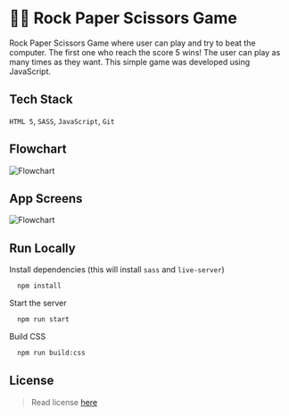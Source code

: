 
# ✌🏻 Rock Paper Scissors Game

Rock Paper Scissors Game where user can play and try to beat the computer. The first one who reach the score 5 wins! The user can play as many times as they want. This simple game was developed using JavaScript.

## Tech Stack
`HTML 5`,  `SASS`, `JavaScript`, `Git`

## Flowchart

![Flowchart](https://via.placeholder.com/468x300?text=App+Screenshot+Here)


## App Screens

![Flowchart](https://via.placeholder.com/468x300?text=App+Screenshot+Here) 
## Run Locally

Install dependencies (this will install `sass` and `live-server`)

```bash
  npm install
```

Start the server

```bash
  npm run start
```

Build CSS

```bash
  npm run build:css
```

## License

> Read license [here](LICENSE.txt)

